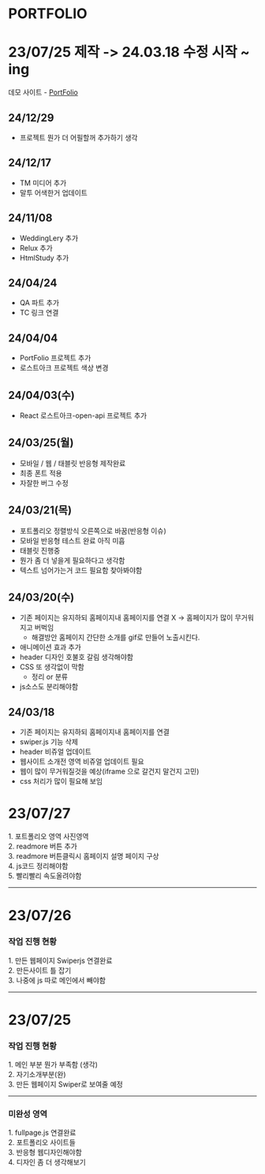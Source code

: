 # PORTFOLIO

# 23/07/25 제작 -> 24.03.18 수정 시작 ~ ing

데모 사이트 - <a href="https://bp4sp4.github.io/PortFolio/">PortFolio</a>

<h2>24/12/29</h2>

- 프로젝트 뭔가 더 어필할꺼 추가하기 생각

<h2>24/12/17</h2>

- TM 미디어 추가
- 말투 어색한거 업데이트

<h2>24/11/08</h2>

- WeddingLery 추가
- Relux 추가
- HtmlStudy 추가

<h2>24/04/24</h2>

- QA 파트 추가
- TC 링크 연결

<h2>24/04/04</h2>

- PortFolio 프로젝트 추가
- 로스트아크 프로젝트 색상 변경

<h2>24/04/03(수)</h2>

- React 로스트아크-open-api 프로젝트 추가

<h2>24/03/25(월)</h2>

- 모바일 / 웹 / 태블릿 반응형 제작완료
- 최종 폰트 적용
- 자잘한 버그 수정

<h2>24/03/21(목)</h2>

- 포트폴리오 정렬방식 오른쪽으로 바꿈(반응형 이슈)
- 모바일 반응형 테스트 완료 아직 미흡
- 태블릿 진행중
- 뭔가 좀 더 넣을게 필요하다고 생각함
- 텍스트 넘어가는거 코드 필요함 찾아봐야함

<h2>24/03/20(수)</h2>

- 기존 페이지는 유지하되 홈페이지내 홈페이지를 연결 X -> 홈페이지가 많이 무거워지고 버벅임
  - 해결방안 홈페이지 간단한 소개를 gif로 만들어 노출시킨다.
- 애니메이션 효과 추가
- header 디자인 호불호 갈림 생각해야함
- CSS 또 생각없이 막함
  - 정리 or 분류
- js소스도 분리해야함

<h2>24/03/18</h2>

- 기존 페이지는 유지하되 홈페이지내 홈페이지를 연결
- swiper.js 기능 삭제
- header 비쥬얼 업데이트
- 웹사이트 소개전 영역 비쥬얼 업데이트 필요
- 웹이 많이 무거워질것을 예상(iframe 으로 갈건지 말건지 고민)
- css 처리가 많이 필요해 보임

<h1>23/07/27</h1>
1. 포트폴리오 영역 사진영역<br>
2. readmore 버튼 추가<Br>
3. readmore 버튼클릭시 홈페이지 설명 페이지 구상<Br>
4. js코드 정리해야함<br>
5. 빨리빨리 속도올려야함<br>

<hr>
<h1>23/07/26</h1>
<h3>작업 진행 현황</h3>
1. 만든 웹페이지 Swiperjs 연결완료 <Br>
2. 만든사이트 틀 잡기<br>
3. 나중에 js 따로 메인에서 빼야함
<hr>
<h1>23/07/25</h1>
<h3>작업 진행 현황</h3>
1. 메인 부분 뭔가 부족함 (생각) <br>
2. 자기소개부분(완) <br>
3. 만든 웹페이지 Swiper로 보여줄 예정
<hr>

<h3>미완성 영역</h3>
1. fullpage.js 연결완료<br>
2. 포트폴리오 사이트들 <br>
3. 반응형 웹디자인해야함<br>
4. 디자인 좀 더 생각해보기
